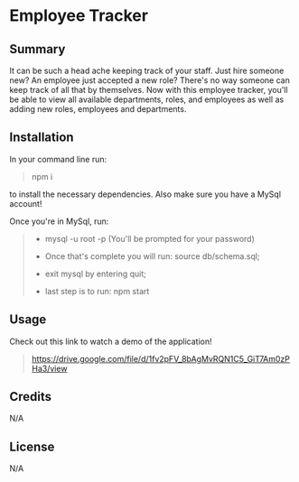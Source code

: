 # Employee Tracker 

## Summary 
It can be such a head ache keeping track of your staff. Just hire someone new? An employee just accepted a new role? There's no way someone can keep track of all that by themselves. Now with this employee tracker, you'll be able to view all available departments, roles, and employees as well as adding new roles, employees and departments. 

## Installation 
In your command line run: 
> npm i 
> 
to install the necessary dependencies. Also make sure you have a MySql account! 

Once you're in MySql, run: 
> - mysql -u root -p  (You'll be prompted for your password)
> - Once that's complete you will run: source db/schema.sql;
> - exit mysql by entering quit;
> 
> - last step is to run: npm start
>

## Usage 
Check out this link to watch a demo of the application! 
> https://drive.google.com/file/d/1fv2pFV_8bAgMvRQN1C5_GiT7Am0zPHa3/view
>

## Credits 
N/A 

## License 
N/A
